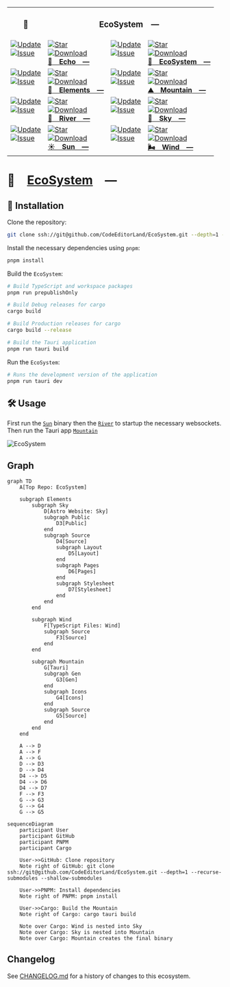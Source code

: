<table><tr> <td colspan="1"> <h3 align="center"> <picture>    </picture> 🌿 </h3> </td> <td colspan="3" valign="top"> <h3 align="center"> EcoSystem — </h3> </td> </tr><tr><td valign="top" colspan="1"><a href="HTTPS://GitHub.Com/CodeEditorLand/Echo" target="_blank"> <picture> <source media="(prefers-color-scheme: dark)" srcset="https://img.shields.io/github/last-commit/CodeEditorLand/Echo?label=Update&color=black&labelColor=black&logoColor=white&logoWidth=0"> <source media="(prefers-color-scheme: light)" srcset="https://img.shields.io/github/last-commit/CodeEditorLand/Echo?label=Update&color=white&labelColor=white&logoColor=black&logoWidth=0"> <img src="https://img.shields.io/github/last-commit/CodeEditorLand/Echo?label=Update&color=black&labelColor=black&logoColor=white&logoWidth=0" alt="Update" title="Update"> </picture> </a><br><a href="HTTPS://GitHub.Com/CodeEditorLand/Echo" target="_blank"> <picture> <source media="(prefers-color-scheme: dark)" srcset="https://img.shields.io/github/issues/CodeEditorLand/Echo?label=Issue&color=black&labelColor=black&logoColor=white&logoWidth=0"> <source media="(prefers-color-scheme: light)" srcset="https://img.shields.io/github/issues/CodeEditorLand/Echo?label=Issue&color=white&labelColor=white&logoColor=black&logoWidth=0"> <img src="https://img.shields.io/github/issues/CodeEditorLand/Echo?label=Issue&color=black&labelColor=black&logoColor=white&logoWidth=0" alt="Issue" title="Issue"> </picture> </a><br></td><td valign="top" colspan="1"><a href="https://github.com/CodeEditorLand/Echo" target="_blank"><picture><source media="(prefers-color-scheme: dark)" srcset="https://img.shields.io/github/stars/CodeEditorLand/Echo?style=flat&label=Star&logo=github&color=black&labelColor=black&logoColor=white&logoWidth=0"><source media="(prefers-color-scheme: light)" srcset="https://img.shields.io/github/stars/CodeEditorLand/Echo?style=flat&label=Star&logo=github&color=white&labelColor=white&logoColor=black&logoWidth=0"><img src="https://img.shields.io/github/stars/CodeEditorLand/Echo?style=flat&label=Star&logo=github&color=black&labelColor=black&logoColor=white&logoWidth=0" alt="Star"></picture></a><br><a href="HTTPS://GitHub.Com/CodeEditorLand/Echo" target="_blank"> <picture> <source media="(prefers-color-scheme: dark)" srcset="https://img.shields.io/github/downloads/CodeEditorLand/Echo/total?label=Download&color=black&labelColor=black&logoColor=white&logoWidth=0"> <source media="(prefers-color-scheme: light)" srcset="https://img.shields.io/github/downloads/CodeEditorLand/Echo/total?label=Download&color=white&labelColor=white&logoColor=black&logoWidth=0"> <img src="https://img.shields.io/github/downloads/CodeEditorLand/Echo/total?label=Download&color=black&labelColor=black&logoColor=white&logoWidth=0" alt="Download" title="Download"> </picture> </a><br><a href="https://github.com/CodeEditorLand/Echo" target="_blank"><b>📣 Echo —</b></a></td><td valign="top" colspan="1"><a href="HTTPS://GitHub.Com/CodeEditorLand/EcoSystem" target="_blank"> <picture> <source media="(prefers-color-scheme: dark)" srcset="https://img.shields.io/github/last-commit/CodeEditorLand/EcoSystem?label=Update&color=black&labelColor=black&logoColor=white&logoWidth=0"> <source media="(prefers-color-scheme: light)" srcset="https://img.shields.io/github/last-commit/CodeEditorLand/EcoSystem?label=Update&color=white&labelColor=white&logoColor=black&logoWidth=0"> <img src="https://img.shields.io/github/last-commit/CodeEditorLand/EcoSystem?label=Update&color=black&labelColor=black&logoColor=white&logoWidth=0" alt="Update" title="Update"> </picture> </a><br><a href="HTTPS://GitHub.Com/CodeEditorLand/EcoSystem" target="_blank"> <picture> <source media="(prefers-color-scheme: dark)" srcset="https://img.shields.io/github/issues/CodeEditorLand/EcoSystem?label=Issue&color=black&labelColor=black&logoColor=white&logoWidth=0"> <source media="(prefers-color-scheme: light)" srcset="https://img.shields.io/github/issues/CodeEditorLand/EcoSystem?label=Issue&color=white&labelColor=white&logoColor=black&logoWidth=0"> <img src="https://img.shields.io/github/issues/CodeEditorLand/EcoSystem?label=Issue&color=black&labelColor=black&logoColor=white&logoWidth=0" alt="Issue" title="Issue"> </picture> </a><br></td><td valign="top" colspan="1"><a href="https://github.com/CodeEditorLand/EcoSystem" target="_blank"><picture><source media="(prefers-color-scheme: dark)" srcset="https://img.shields.io/github/stars/CodeEditorLand/EcoSystem?style=flat&label=Star&logo=github&color=black&labelColor=black&logoColor=white&logoWidth=0"><source media="(prefers-color-scheme: light)" srcset="https://img.shields.io/github/stars/CodeEditorLand/EcoSystem?style=flat&label=Star&logo=github&color=white&labelColor=white&logoColor=black&logoWidth=0"><img src="https://img.shields.io/github/stars/CodeEditorLand/EcoSystem?style=flat&label=Star&logo=github&color=black&labelColor=black&logoColor=white&logoWidth=0" alt="Star"></picture></a><br><a href="HTTPS://GitHub.Com/CodeEditorLand/EcoSystem" target="_blank"> <picture> <source media="(prefers-color-scheme: dark)" srcset="https://img.shields.io/github/downloads/CodeEditorLand/EcoSystem/total?label=Download&color=black&labelColor=black&logoColor=white&logoWidth=0"> <source media="(prefers-color-scheme: light)" srcset="https://img.shields.io/github/downloads/CodeEditorLand/EcoSystem/total?label=Download&color=white&labelColor=white&logoColor=black&logoWidth=0"> <img src="https://img.shields.io/github/downloads/CodeEditorLand/EcoSystem/total?label=Download&color=black&labelColor=black&logoColor=white&logoWidth=0" alt="Download" title="Download"> </picture> </a><br><a href="https://github.com/CodeEditorLand/EcoSystem" target="_blank"><b>🌿 EcoSystem —</b></a></td></tr><tr><td valign="top" colspan="1"><a href="HTTPS://GitHub.Com/CodeEditorLand/Elements" target="_blank"> <picture> <source media="(prefers-color-scheme: dark)" srcset="https://img.shields.io/github/last-commit/CodeEditorLand/Elements?label=Update&color=black&labelColor=black&logoColor=white&logoWidth=0"> <source media="(prefers-color-scheme: light)" srcset="https://img.shields.io/github/last-commit/CodeEditorLand/Elements?label=Update&color=white&labelColor=white&logoColor=black&logoWidth=0"> <img src="https://img.shields.io/github/last-commit/CodeEditorLand/Elements?label=Update&color=black&labelColor=black&logoColor=white&logoWidth=0" alt="Update" title="Update"> </picture> </a><br><a href="HTTPS://GitHub.Com/CodeEditorLand/Elements" target="_blank"> <picture> <source media="(prefers-color-scheme: dark)" srcset="https://img.shields.io/github/issues/CodeEditorLand/Elements?label=Issue&color=black&labelColor=black&logoColor=white&logoWidth=0"> <source media="(prefers-color-scheme: light)" srcset="https://img.shields.io/github/issues/CodeEditorLand/Elements?label=Issue&color=white&labelColor=white&logoColor=black&logoWidth=0"> <img src="https://img.shields.io/github/issues/CodeEditorLand/Elements?label=Issue&color=black&labelColor=black&logoColor=white&logoWidth=0" alt="Issue" title="Issue"> </picture> </a><br></td><td valign="top" colspan="1"><a href="https://github.com/CodeEditorLand/Elements" target="_blank"><picture><source media="(prefers-color-scheme: dark)" srcset="https://img.shields.io/github/stars/CodeEditorLand/Elements?style=flat&label=Star&logo=github&color=black&labelColor=black&logoColor=white&logoWidth=0"><source media="(prefers-color-scheme: light)" srcset="https://img.shields.io/github/stars/CodeEditorLand/Elements?style=flat&label=Star&logo=github&color=white&labelColor=white&logoColor=black&logoWidth=0"><img src="https://img.shields.io/github/stars/CodeEditorLand/Elements?style=flat&label=Star&logo=github&color=black&labelColor=black&logoColor=white&logoWidth=0" alt="Star"></picture></a><br><a href="HTTPS://GitHub.Com/CodeEditorLand/Elements" target="_blank"> <picture> <source media="(prefers-color-scheme: dark)" srcset="https://img.shields.io/github/downloads/CodeEditorLand/Elements/total?label=Download&color=black&labelColor=black&logoColor=white&logoWidth=0"> <source media="(prefers-color-scheme: light)" srcset="https://img.shields.io/github/downloads/CodeEditorLand/Elements/total?label=Download&color=white&labelColor=white&logoColor=black&logoWidth=0"> <img src="https://img.shields.io/github/downloads/CodeEditorLand/Elements/total?label=Download&color=black&labelColor=black&logoColor=white&logoWidth=0" alt="Download" title="Download"> </picture> </a><br><a href="https://github.com/CodeEditorLand/Elements" target="_blank"><b>🌱 Elements —</b></a></td><td valign="top" colspan="1"><a href="HTTPS://GitHub.Com/CodeEditorLand/Mountain" target="_blank"> <picture> <source media="(prefers-color-scheme: dark)" srcset="https://img.shields.io/github/last-commit/CodeEditorLand/Mountain?label=Update&color=black&labelColor=black&logoColor=white&logoWidth=0"> <source media="(prefers-color-scheme: light)" srcset="https://img.shields.io/github/last-commit/CodeEditorLand/Mountain?label=Update&color=white&labelColor=white&logoColor=black&logoWidth=0"> <img src="https://img.shields.io/github/last-commit/CodeEditorLand/Mountain?label=Update&color=black&labelColor=black&logoColor=white&logoWidth=0" alt="Update" title="Update"> </picture> </a><br><a href="HTTPS://GitHub.Com/CodeEditorLand/Mountain" target="_blank"> <picture> <source media="(prefers-color-scheme: dark)" srcset="https://img.shields.io/github/issues/CodeEditorLand/Mountain?label=Issue&color=black&labelColor=black&logoColor=white&logoWidth=0"> <source media="(prefers-color-scheme: light)" srcset="https://img.shields.io/github/issues/CodeEditorLand/Mountain?label=Issue&color=white&labelColor=white&logoColor=black&logoWidth=0"> <img src="https://img.shields.io/github/issues/CodeEditorLand/Mountain?label=Issue&color=black&labelColor=black&logoColor=white&logoWidth=0" alt="Issue" title="Issue"> </picture> </a><br></td><td valign="top" colspan="1"><a href="https://github.com/CodeEditorLand/Mountain" target="_blank"><picture><source media="(prefers-color-scheme: dark)" srcset="https://img.shields.io/github/stars/CodeEditorLand/Mountain?style=flat&label=Star&logo=github&color=black&labelColor=black&logoColor=white&logoWidth=0"><source media="(prefers-color-scheme: light)" srcset="https://img.shields.io/github/stars/CodeEditorLand/Mountain?style=flat&label=Star&logo=github&color=white&labelColor=white&logoColor=black&logoWidth=0"><img src="https://img.shields.io/github/stars/CodeEditorLand/Mountain?style=flat&label=Star&logo=github&color=black&labelColor=black&logoColor=white&logoWidth=0" alt="Star"></picture></a><br><a href="HTTPS://GitHub.Com/CodeEditorLand/Mountain" target="_blank"> <picture> <source media="(prefers-color-scheme: dark)" srcset="https://img.shields.io/github/downloads/CodeEditorLand/Mountain/total?label=Download&color=black&labelColor=black&logoColor=white&logoWidth=0"> <source media="(prefers-color-scheme: light)" srcset="https://img.shields.io/github/downloads/CodeEditorLand/Mountain/total?label=Download&color=white&labelColor=white&logoColor=black&logoWidth=0"> <img src="https://img.shields.io/github/downloads/CodeEditorLand/Mountain/total?label=Download&color=black&labelColor=black&logoColor=white&logoWidth=0" alt="Download" title="Download"> </picture> </a><br><a href="https://github.com/CodeEditorLand/Mountain" target="_blank"><b>⛰️ Mountain —</b></a></td></tr><tr><td valign="top" colspan="1"><a href="HTTPS://GitHub.Com/CodeEditorLand/River" target="_blank"> <picture> <source media="(prefers-color-scheme: dark)" srcset="https://img.shields.io/github/last-commit/CodeEditorLand/River?label=Update&color=black&labelColor=black&logoColor=white&logoWidth=0"> <source media="(prefers-color-scheme: light)" srcset="https://img.shields.io/github/last-commit/CodeEditorLand/River?label=Update&color=white&labelColor=white&logoColor=black&logoWidth=0"> <img src="https://img.shields.io/github/last-commit/CodeEditorLand/River?label=Update&color=black&labelColor=black&logoColor=white&logoWidth=0" alt="Update" title="Update"> </picture> </a><br><a href="HTTPS://GitHub.Com/CodeEditorLand/River" target="_blank"> <picture> <source media="(prefers-color-scheme: dark)" srcset="https://img.shields.io/github/issues/CodeEditorLand/River?label=Issue&color=black&labelColor=black&logoColor=white&logoWidth=0"> <source media="(prefers-color-scheme: light)" srcset="https://img.shields.io/github/issues/CodeEditorLand/River?label=Issue&color=white&labelColor=white&logoColor=black&logoWidth=0"> <img src="https://img.shields.io/github/issues/CodeEditorLand/River?label=Issue&color=black&labelColor=black&logoColor=white&logoWidth=0" alt="Issue" title="Issue"> </picture> </a><br></td><td valign="top" colspan="1"><a href="https://github.com/CodeEditorLand/River" target="_blank"><picture><source media="(prefers-color-scheme: dark)" srcset="https://img.shields.io/github/stars/CodeEditorLand/River?style=flat&label=Star&logo=github&color=black&labelColor=black&logoColor=white&logoWidth=0"><source media="(prefers-color-scheme: light)" srcset="https://img.shields.io/github/stars/CodeEditorLand/River?style=flat&label=Star&logo=github&color=white&labelColor=white&logoColor=black&logoWidth=0"><img src="https://img.shields.io/github/stars/CodeEditorLand/River?style=flat&label=Star&logo=github&color=black&labelColor=black&logoColor=white&logoWidth=0" alt="Star"></picture></a><br><a href="HTTPS://GitHub.Com/CodeEditorLand/River" target="_blank"> <picture> <source media="(prefers-color-scheme: dark)" srcset="https://img.shields.io/github/downloads/CodeEditorLand/River/total?label=Download&color=black&labelColor=black&logoColor=white&logoWidth=0"> <source media="(prefers-color-scheme: light)" srcset="https://img.shields.io/github/downloads/CodeEditorLand/River/total?label=Download&color=white&labelColor=white&logoColor=black&logoWidth=0"> <img src="https://img.shields.io/github/downloads/CodeEditorLand/River/total?label=Download&color=black&labelColor=black&logoColor=white&logoWidth=0" alt="Download" title="Download"> </picture> </a><br><a href="https://github.com/CodeEditorLand/River" target="_blank"><b>🌊 River —</b></a></td><td valign="top" colspan="1"><a href="HTTPS://GitHub.Com/CodeEditorLand/Sky" target="_blank"> <picture> <source media="(prefers-color-scheme: dark)" srcset="https://img.shields.io/github/last-commit/CodeEditorLand/Sky?label=Update&color=black&labelColor=black&logoColor=white&logoWidth=0"> <source media="(prefers-color-scheme: light)" srcset="https://img.shields.io/github/last-commit/CodeEditorLand/Sky?label=Update&color=white&labelColor=white&logoColor=black&logoWidth=0"> <img src="https://img.shields.io/github/last-commit/CodeEditorLand/Sky?label=Update&color=black&labelColor=black&logoColor=white&logoWidth=0" alt="Update" title="Update"> </picture> </a><br><a href="HTTPS://GitHub.Com/CodeEditorLand/Sky" target="_blank"> <picture> <source media="(prefers-color-scheme: dark)" srcset="https://img.shields.io/github/issues/CodeEditorLand/Sky?label=Issue&color=black&labelColor=black&logoColor=white&logoWidth=0"> <source media="(prefers-color-scheme: light)" srcset="https://img.shields.io/github/issues/CodeEditorLand/Sky?label=Issue&color=white&labelColor=white&logoColor=black&logoWidth=0"> <img src="https://img.shields.io/github/issues/CodeEditorLand/Sky?label=Issue&color=black&labelColor=black&logoColor=white&logoWidth=0" alt="Issue" title="Issue"> </picture> </a><br></td><td valign="top" colspan="1"><a href="https://github.com/CodeEditorLand/Sky" target="_blank"><picture><source media="(prefers-color-scheme: dark)" srcset="https://img.shields.io/github/stars/CodeEditorLand/Sky?style=flat&label=Star&logo=github&color=black&labelColor=black&logoColor=white&logoWidth=0"><source media="(prefers-color-scheme: light)" srcset="https://img.shields.io/github/stars/CodeEditorLand/Sky?style=flat&label=Star&logo=github&color=white&labelColor=white&logoColor=black&logoWidth=0"><img src="https://img.shields.io/github/stars/CodeEditorLand/Sky?style=flat&label=Star&logo=github&color=black&labelColor=black&logoColor=white&logoWidth=0" alt="Star"></picture></a><br><a href="HTTPS://GitHub.Com/CodeEditorLand/Sky" target="_blank"> <picture> <source media="(prefers-color-scheme: dark)" srcset="https://img.shields.io/github/downloads/CodeEditorLand/Sky/total?label=Download&color=black&labelColor=black&logoColor=white&logoWidth=0"> <source media="(prefers-color-scheme: light)" srcset="https://img.shields.io/github/downloads/CodeEditorLand/Sky/total?label=Download&color=white&labelColor=white&logoColor=black&logoWidth=0"> <img src="https://img.shields.io/github/downloads/CodeEditorLand/Sky/total?label=Download&color=black&labelColor=black&logoColor=white&logoWidth=0" alt="Download" title="Download"> </picture> </a><br><a href="https://github.com/CodeEditorLand/Sky" target="_blank"><b>🌌 Sky —</b></a></td></tr><tr><td valign="top" colspan="1"><a href="HTTPS://GitHub.Com/CodeEditorLand/Sun" target="_blank"> <picture> <source media="(prefers-color-scheme: dark)" srcset="https://img.shields.io/github/last-commit/CodeEditorLand/Sun?label=Update&color=black&labelColor=black&logoColor=white&logoWidth=0"> <source media="(prefers-color-scheme: light)" srcset="https://img.shields.io/github/last-commit/CodeEditorLand/Sun?label=Update&color=white&labelColor=white&logoColor=black&logoWidth=0"> <img src="https://img.shields.io/github/last-commit/CodeEditorLand/Sun?label=Update&color=black&labelColor=black&logoColor=white&logoWidth=0" alt="Update" title="Update"> </picture> </a><br><a href="HTTPS://GitHub.Com/CodeEditorLand/Sun" target="_blank"> <picture> <source media="(prefers-color-scheme: dark)" srcset="https://img.shields.io/github/issues/CodeEditorLand/Sun?label=Issue&color=black&labelColor=black&logoColor=white&logoWidth=0"> <source media="(prefers-color-scheme: light)" srcset="https://img.shields.io/github/issues/CodeEditorLand/Sun?label=Issue&color=white&labelColor=white&logoColor=black&logoWidth=0"> <img src="https://img.shields.io/github/issues/CodeEditorLand/Sun?label=Issue&color=black&labelColor=black&logoColor=white&logoWidth=0" alt="Issue" title="Issue"> </picture> </a><br></td><td valign="top" colspan="1"><a href="https://github.com/CodeEditorLand/Sun" target="_blank"><picture><source media="(prefers-color-scheme: dark)" srcset="https://img.shields.io/github/stars/CodeEditorLand/Sun?style=flat&label=Star&logo=github&color=black&labelColor=black&logoColor=white&logoWidth=0"><source media="(prefers-color-scheme: light)" srcset="https://img.shields.io/github/stars/CodeEditorLand/Sun?style=flat&label=Star&logo=github&color=white&labelColor=white&logoColor=black&logoWidth=0"><img src="https://img.shields.io/github/stars/CodeEditorLand/Sun?style=flat&label=Star&logo=github&color=black&labelColor=black&logoColor=white&logoWidth=0" alt="Star"></picture></a><br><a href="HTTPS://GitHub.Com/CodeEditorLand/Sun" target="_blank"> <picture> <source media="(prefers-color-scheme: dark)" srcset="https://img.shields.io/github/downloads/CodeEditorLand/Sun/total?label=Download&color=black&labelColor=black&logoColor=white&logoWidth=0"> <source media="(prefers-color-scheme: light)" srcset="https://img.shields.io/github/downloads/CodeEditorLand/Sun/total?label=Download&color=white&labelColor=white&logoColor=black&logoWidth=0"> <img src="https://img.shields.io/github/downloads/CodeEditorLand/Sun/total?label=Download&color=black&labelColor=black&logoColor=white&logoWidth=0" alt="Download" title="Download"> </picture> </a><br><a href="https://github.com/CodeEditorLand/Sun" target="_blank"><b>☀️ Sun —</b></a></td><td valign="top" colspan="1"><a href="HTTPS://GitHub.Com/CodeEditorLand/Wind" target="_blank"> <picture> <source media="(prefers-color-scheme: dark)" srcset="https://img.shields.io/github/last-commit/CodeEditorLand/Wind?label=Update&color=black&labelColor=black&logoColor=white&logoWidth=0"> <source media="(prefers-color-scheme: light)" srcset="https://img.shields.io/github/last-commit/CodeEditorLand/Wind?label=Update&color=white&labelColor=white&logoColor=black&logoWidth=0"> <img src="https://img.shields.io/github/last-commit/CodeEditorLand/Wind?label=Update&color=black&labelColor=black&logoColor=white&logoWidth=0" alt="Update" title="Update"> </picture> </a><br><a href="HTTPS://GitHub.Com/CodeEditorLand/Wind" target="_blank"> <picture> <source media="(prefers-color-scheme: dark)" srcset="https://img.shields.io/github/issues/CodeEditorLand/Wind?label=Issue&color=black&labelColor=black&logoColor=white&logoWidth=0"> <source media="(prefers-color-scheme: light)" srcset="https://img.shields.io/github/issues/CodeEditorLand/Wind?label=Issue&color=white&labelColor=white&logoColor=black&logoWidth=0"> <img src="https://img.shields.io/github/issues/CodeEditorLand/Wind?label=Issue&color=black&labelColor=black&logoColor=white&logoWidth=0" alt="Issue" title="Issue"> </picture> </a><br></td><td valign="top" colspan="1"><a href="https://github.com/CodeEditorLand/Wind" target="_blank"><picture><source media="(prefers-color-scheme: dark)" srcset="https://img.shields.io/github/stars/CodeEditorLand/Wind?style=flat&label=Star&logo=github&color=black&labelColor=black&logoColor=white&logoWidth=0"><source media="(prefers-color-scheme: light)" srcset="https://img.shields.io/github/stars/CodeEditorLand/Wind?style=flat&label=Star&logo=github&color=white&labelColor=white&logoColor=black&logoWidth=0"><img src="https://img.shields.io/github/stars/CodeEditorLand/Wind?style=flat&label=Star&logo=github&color=black&labelColor=black&logoColor=white&logoWidth=0" alt="Star"></picture></a><br><a href="HTTPS://GitHub.Com/CodeEditorLand/Wind" target="_blank"> <picture> <source media="(prefers-color-scheme: dark)" srcset="https://img.shields.io/github/downloads/CodeEditorLand/Wind/total?label=Download&color=black&labelColor=black&logoColor=white&logoWidth=0"> <source media="(prefers-color-scheme: light)" srcset="https://img.shields.io/github/downloads/CodeEditorLand/Wind/total?label=Download&color=white&labelColor=white&logoColor=black&logoWidth=0"> <img src="https://img.shields.io/github/downloads/CodeEditorLand/Wind/total?label=Download&color=black&labelColor=black&logoColor=white&logoWidth=0" alt="Download" title="Download"> </picture> </a><br><a href="https://github.com/CodeEditorLand/Wind" target="_blank"><b>🌬️ Wind —</b></a></td></tr></table>

# 🌿 [EcoSystem] —

## 🚀 Installation

Clone the repository:

```sh
git clone ssh://git@github.com/CodeEditorLand/EcoSystem.git --depth=1 --recurse-submodules --shallow-submodules
```

Install the necessary dependencies using `pnpm`:

```sh
pnpm install
```

Build the `EcoSystem`:

```sh
# Build TypeScript and workspace packages
pnpm run prepublishOnly

# Build Debug releases for cargo
cargo build

# Build Production releases for cargo
cargo build --release

# Build the Tauri application
pnpm run tauri build
```

Run the `EcoSystem`:

```sh
# Runs the development version of the application
pnpm run tauri dev
```

## 🛠️ Usage

First run the [`Sun`](./Target/release/Sun.exe) binary then the
[`River`](./Target/release/River.exe) to startup the necessary websockets. Then
run the Tauri app [`Mountain`](./Target/release/Mountain.exe)

![EcoSystem](https://nikolahristov.tech/Image/GitHub/CodeEditorLand/EcoSystem/EcoSystem.svg?9.07.2024)

## Graph

```mermaid
graph TD
    A[Top Repo: EcoSystem]

    subgraph Elements
        subgraph Sky
            D[Astro Website: Sky]
            subgraph Public
                D3[Public]
            end
            subgraph Source
                D4[Source]
                subgraph Layout
                    D5[Layout]
                end
                subgraph Pages
                    D6[Pages]
                end
                subgraph Stylesheet
                    D7[Stylesheet]
                end
            end
        end

        subgraph Wind
            F[TypeScript Files: Wind]
            subgraph Source
                F3[Source]
            end
        end

        subgraph Mountain
            G[Tauri]
            subgraph Gen
                G3[Gen]
            end
            subgraph Icons
                G4[Icons]
            end
            subgraph Source
                G5[Source]
            end
        end
    end

    A --> D
    A --> F
    A --> G
    D --> D3
    D --> D4
    D4 --> D5
    D4 --> D6
    D4 --> D7
    F --> F3
    G --> G3
    G --> G4
    G --> G5
```

```mermaid
sequenceDiagram
    participant User
    participant GitHub
    participant PNPM
    participant Cargo

    User->>GitHub: Clone repository
    Note right of GitHub: git clone ssh://git@github.com/CodeEditorLand/EcoSystem.git --depth=1 --recurse-submodules --shallow-submodules

    User->>PNPM: Install dependencies
    Note right of PNPM: pnpm install

    User->>Cargo: Build the Mountain
    Note right of Cargo: cargo tauri build

    Note over Cargo: Wind is nested into Sky
    Note over Cargo: Sky is nested into Mountain
    Note over Cargo: Mountain creates the final binary
```

[EcoSystem]: https://github.com/CodeEditorLand/EcoSystem

## Changelog

See [CHANGELOG.md](CHANGELOG.md) for a history of changes to this ecosystem.
